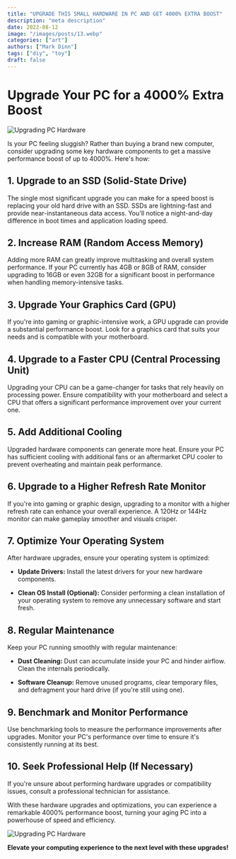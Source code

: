 ```yaml
---
title: "UPGRADE THIS SMALL HARDWARE IN PC AND GET 4000% EXTRA BOOST"
description: "meta description"
date: 2022-08-12
image: "/images/posts/13.webp"
categories: ["art"]
authors: ["Mark Dinn"]
tags: ["diy", "toy"]
draft: false
---
```


# Upgrade Your PC for a 4000% Extra Boost

![Upgrading PC Hardware](your-image-url.png)

Is your PC feeling sluggish? Rather than buying a brand new computer, consider upgrading some key hardware components to get a massive performance boost of up to 4000%. Here's how:

## 1. **Upgrade to an SSD (Solid-State Drive)**

The single most significant upgrade you can make for a speed boost is replacing your old hard drive with an SSD. SSDs are lightning-fast and provide near-instantaneous data access. You'll notice a night-and-day difference in boot times and application loading speed.

## 2. **Increase RAM (Random Access Memory)**

Adding more RAM can greatly improve multitasking and overall system performance. If your PC currently has 4GB or 8GB of RAM, consider upgrading to 16GB or even 32GB for a significant boost in performance when handling memory-intensive tasks.

## 3. **Upgrade Your Graphics Card (GPU)**

If you're into gaming or graphic-intensive work, a GPU upgrade can provide a substantial performance boost. Look for a graphics card that suits your needs and is compatible with your motherboard.

## 4. **Upgrade to a Faster CPU (Central Processing Unit)**

Upgrading your CPU can be a game-changer for tasks that rely heavily on processing power. Ensure compatibility with your motherboard and select a CPU that offers a significant performance improvement over your current one.

## 5. **Add Additional Cooling**

Upgraded hardware components can generate more heat. Ensure your PC has sufficient cooling with additional fans or an aftermarket CPU cooler to prevent overheating and maintain peak performance.

## 6. **Upgrade to a Higher Refresh Rate Monitor**

If you're into gaming or graphic design, upgrading to a monitor with a higher refresh rate can enhance your overall experience. A 120Hz or 144Hz monitor can make gameplay smoother and visuals crisper.

## 7. **Optimize Your Operating System**

After hardware upgrades, ensure your operating system is optimized:

- **Update Drivers:** Install the latest drivers for your new hardware components.

- **Clean OS Install (Optional):** Consider performing a clean installation of your operating system to remove any unnecessary software and start fresh.

## 8. **Regular Maintenance**

Keep your PC running smoothly with regular maintenance:

- **Dust Cleaning:** Dust can accumulate inside your PC and hinder airflow. Clean the internals periodically.

- **Software Cleanup:** Remove unused programs, clear temporary files, and defragment your hard drive (if you're still using one).

## 9. **Benchmark and Monitor Performance**

Use benchmarking tools to measure the performance improvements after upgrades. Monitor your PC's performance over time to ensure it's consistently running at its best.

## 10. **Seek Professional Help (If Necessary)**

If you're unsure about performing hardware upgrades or compatibility issues, consult a professional technician for assistance.

With these hardware upgrades and optimizations, you can experience a remarkable 4000% performance boost, turning your aging PC into a powerhouse of speed and efficiency.

![Upgrading PC Hardware](your-image-url.png)

**Elevate your computing experience to the next level with these upgrades!**


